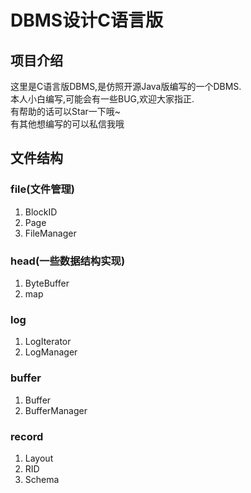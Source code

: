 # DBMS设计C语言版
## 项目介绍
这里是C语言版DBMS,是仿照开源Java版编写的一个DBMS.  
本人小白编写,可能会有一些BUG,欢迎大家指正.  
有帮助的话可以Star一下哦~  
有其他想编写的可以私信我哦
## 文件结构
### file(文件管理)
1. BlockID
2. Page
3. FileManager
### head(一些数据结构实现)
1. ByteBuffer
2. map
### log
1. LogIterator
2. LogManager
### buffer
1. Buffer
2. BufferManager
### record
1. Layout
2. RID
3. Schema